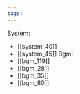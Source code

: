 ```yaml
---
tags:
---
```

System:
- [[system_40]]
- [[system_45]]
Bgm:
- [[bgm_119]]
- [[bgm_28]]
- [[bgm_35]]
- [[bgm_80]]

